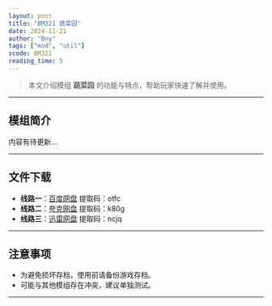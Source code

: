 ```yaml
---
layout: post
title: "BM321 蔬菜园"
date: 2024-11-21
author: "Bny"
tags: ["mod", "util"]
scode: BM321
reading_time: 5
---
```


> 本文介绍模组 **蔬菜园** 的功能与特点，帮助玩家快速了解并使用。

---

## 模组简介

内容有待更新...

---


## 文件下载
- **线路一**：[百度网盘](https://pan.baidu.com/s/1s43I1QhYuagpEjv38pxvtQ?pwd=otfc)  提取码：otfc  
- **线路二**：[夸克网盘](https://pan.quark.cn/s/512b4fe36698?pwd=k80g)  提取码：k80g  
- **线路三**：[迅雷网盘](https://pan.xunlei.com/s/VOCCbU-VIeXK2RN4MTAx7LDYA1?pwd=ncjq)  提取码：ncjq  

---

## 注意事项
- 为避免损坏存档，使用前请备份游戏存档。
- 可能与其他模组存在冲突，建议单独测试。

---

